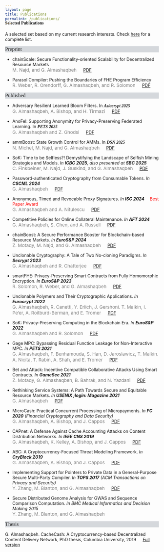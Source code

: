 ```yaml
---
layout: page
title: Publications
permalink: /publications/
---
```


<h4 style="font-family: 'Comic Sans MS'; margin-top: -30px;">Selected Publications</h4>

A selected set based on my current research interests. Check [here](https://scholar.google.com/citations?hl=en&user=QKIkII0AAAAJ&view_op=list_works&sortby=pubdate) for a complete list.<br/>

<div style="font-family: 'Comic Sans MS'; font-size:17px; background-color:rgb(213, 216, 220);margin-bottom:6px;">Preprint</div> 

* chainScale: Secure Functionality-oriented Scalability for Decentralized Resource Markets<br/> <span style="color:grey; font-size:15px;">M. Najd, and G. Almashaqbeh</span> &emsp; [PDF](https://arxiv.org/pdf/2509.20356)<br/>

* Parasol Compiler: Pushing the Boundaries of FHE Program Efficiency<br/>
  <span style="color:grey; font-size:15px;">R. Weber, R. Orendorff, G. Almashaqbeh, and R. Solomon</span> &emsp; [PDF](https://eprint.iacr.org/2025/1144.pdf)<br/>


<div style="font-family: 'Comic Sans MS'; font-size:17px; background-color:rgb(213, 216, 220);margin-bottom:6px;">Published</div> 

* Adversary Resilient Learned Bloom Filters. In _<span style="font-family: Georgia, serif; font-weight: 598">Asiacrypt 2025</span>_<br/> <span style="color:grey; font-size:15px;">G. Almashaqbeh, A. Bishop, and H. Tirmazi</span> &emsp; [PDF](https://eprint.iacr.org/2024/754.pdf)<br/>

* AnoFel: Supporting Anonymity for Privacy-Preserving Federated Learning. In _<span style="font-family: Georgia, serif; font-weight: 599">PETS 2025</span>_<br/> <span style="color:grey; font-size:15px;">G. Almashaqbeh and Z. Ghodsi</span> &emsp; [PDF](https://petsymposium.org/popets/2025/popets-2025-0051.pdf)<br/>

* ammBoost: State Growth Control for AMMs. In _<span style="font-family: Georgia, serif; font-weight: 600">DSN 2025</span>_<br/> <span style="color:grey; font-size:15px;">N. Michel, M. Najd, and G. Almashaqbeh</span> &emsp; [PDF](https://eprint.iacr.org/2024/1021)<br/>

* SoK: Time to be Selfless?! Demystifying the Landscape of Selfish Mining Strategies and Models. _In **ICBC 2025**, also presented at **SBC 2025**_<br/> <span style="color:grey; font-size:15px;">C. Finkbeiner, M. Najd, J. Guskind, and G. Almashaqbeh</span> &emsp; [PDF](https://eprint.iacr.org/2025/43)<br/>

* Password-authenticated Cryptography from Consumable Tokens. _In **CSCML 2024**_<br/> <span style="color:grey; font-size:15px;">G. Almashaqbeh</span> &emsp; [PDF](https://eprint.iacr.org/2024/1283)<br/>

* Anonymous, Timed and Revocable Proxy Signatures. _In **ISC 2024**_ &emsp;<span style="color:red;">Best Paper Award</span><br/> <span style="color:grey; font-size:15px;">G. Almashaqbeh and A. Nitulescu</span>  &emsp; [PDF](https://eprint.iacr.org/2023/833)<br/>

* Competitive Policies for Online Collateral Maintenance. _In **AFT 2024**_<br/> <span style="color:grey; font-size:15px;">G. Almashaqbeh, S. Chen, and A. Russell</span> &emsp; [PDF](https://eprint.iacr.org/2024/1022)<br/>

* chainBoost: A Secure Performance Booster for Blockchain-based Resource Markets. _In **EuroS&P 2024**_<br/> <span style="color:grey; font-size:15px;">Z. Motaqy, M. Najd, and G. Almashaqbeh</span> &emsp; [PDF](https://eprint.iacr.org/2024/1020)<br/>

* Unclonable Cryptography: A Tale of Two No-cloning Paradigms. _In **Secrypt 2023**_<br/> <span style="color:grey; font-size:15px;">G. Almashaqbeh and R. Chatterjee</span> &emsp; [PDF](https://eprint.iacr.org/2023/702)<br/>

* smartFHE: Privacy-Preserving Smart Contracts from Fully Homomorphic Encryption. _In **EuroS&P 2023**_<br/> <span style="color:grey; font-size:15px;">R. Solomon, R. Weber, and G. Almashaqbeh</span> &emsp; [PDF](https://eprint.iacr.org/2021/133)<br/>

* Unclonable Polymers and Their Cryptographic Applications. _In **Eurocrypt 2022**_<br/> <span style="color:grey; font-size:15px;">G. Almashaqbeh, R. Canetti, Y. Erlich, J. Gershoni. T. Malkin, I. Pe’er, A. Roitburd-Berman, and E. Tromer</span> &emsp; [PDF](https://eprint.iacr.org/2022/658)<br/>

* SoK: Privacy-Preserving Computing in the Blockchain Era. _In **EuroS&P 2022**_<br/> <span style="color:grey; font-size:15px;">G. Almashaqbeh and R. Solomon</span> &emsp; [PDF](https://eprint.iacr.org/2021/727.pdf)<br/>

* Gage MPC: Bypassing Residual Function Leakage for Non-Interactive MPC. _In **PETS 2021**_<br/> <span style="color:grey; font-size:15px;">G. Almashaqbeh, F. Benhamouda, S. Han, D. Jaroslawicz, T. Malkin. A. Nicita, T. Rabin, A. Shah, and E. Tromer</span> &emsp; [PDF](https://eprint.iacr.org/2021/256)<br/>

* Bet and Attack: Incentive Compatible Collaborative Attacks Using Smart Contracts. _In **GameSec 2021**_<br/> <span style="color:grey; font-size:15px;">Z. Motaqy, G. Almashaqbeh, B. Bahrak, and N. Yazdani</span> &emsp; [PDF](https://arxiv.org/pdf/2010.12280.pdf)<br/>

* Rethinking Service Systems: A Path Towards Secure and Equitable Resource Markets. _In **USENIX ;login: Magazine 2021**_<br/> <span style="color:grey; font-size:15px;">G. Almashaqbeh</span> &emsp; [PDF](./preprint/almashaqbeh-login-21.pdf)<br/>

* MicroCash: Practical Concurrent Processing of Micropayments. _In **FC 2020** (Financial Cryptography and Data Security)_<br/> <span style="color:grey; font-size:15px;">G. Almashaqbeh, A. Bishop, and J. Cappos</span> &emsp; [PDF](https://arxiv.org/abs/1911.08520)<br/>
  
* CAPnet: A Defense Against Cache Accounting Attacks on Content Distribution Networks. _In **IEEE CNS 2019**_<br/> <span style="color:grey; font-size:15px;">G. Almashaqbeh, K. Kelley, A. Bishop, and J. Cappos</span> &emsp; [PDF](https://arxiv.org/abs/1906.10272)<br/>

* ABC: A Cryptocurrency-Focused Threat Modeling Framework. _In **CryBlock 2019**_<br/> <span style="color:grey; font-size:15px;">G. Almashaqbeh, A. Bishop, and J. Cappos</span> &emsp; [PDF](https://arxiv.org/abs/1903.03422)<br/>

* Implementing Support for Pointers to Private Data in a General-Purpose Secure Multi-Party Compiler. _In **TOPS 2017** (ACM Transactions on Privacy and Security)_<br/> <span style="color:grey; font-size:15px;">Y. Zhang, M. Blanton, and G. Almashaqbeh</span> &emsp; [PDF](https://arxiv.org/abs/1509.01763)<br/>

* Secure Distributed Genome Analysis for GWAS and Sequence Comparison Computation. _In BMC Medical Informatics and Decision Making 2015_<br/> <span style="color:grey; font-size:15px;">Y. Zhang, M. Blanton, and G. Almashaqbeh</span> 


<div style="font-family: 'Comic Sans MS'; font-size:17px; background-color:rgb(213, 216, 220);margin-bottom:6px;">Thesis</div> 

G. Almashaqbeh. CacheCash: A Cryptocurrency-based Decentralized Content Delivery Network, PhD thesis, Columbia University, 2019 &emsp; [Full version](https://academiccommons.columbia.edu/doi/10.7916/d8-kmv2-7n57)

